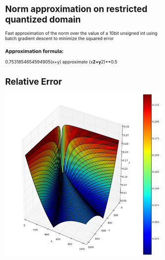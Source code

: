
# Norm approximation on restricted quantized domain
Fast approximation of the norm over the value of a 10bit unsigned int 
using batch gradient descent to minimize the squared error

### Approximation formula:
0.7531854654594905(x+y) approximate (x**2+y**2)**0.5

# Relative Error
![png](output_25_0.png)
